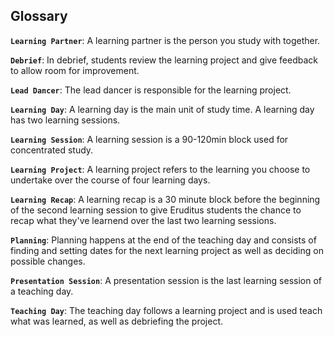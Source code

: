 ## Glossary

**`Learning Partner`**: A learning partner is the person you study with together.

**`Debrief`**: In debrief, students review the learning project and give feedback to allow room for improvement.

**`Lead Dancer`**: The lead dancer is responsible for the learning project.

**`Learning Day`**: A learning day is the main unit of study time. A learning day has two learning sessions.

**`Learning Session`**: A learning session is a 90-120min block used for concentrated study.

**`Learning Project`**: A learning project refers to the learning you choose to undertake over the course of four learning days.

**`Learning Recap`**: A learning recap is a 30 minute block before the beginning of the second learning session to give Eruditus students the chance to recap what they've learnend over the last two learning sessions.

**`Planning`**: Planning happens at the end of the teaching day and consists of finding and setting dates for the next learning project as well as deciding on possible changes.

**`Presentation Session`**: A presentation session is the last learning session of a teaching day.

**`Teaching Day`**: The teaching day follows a learning project and is used teach what was learned, as well as debriefing the project.
